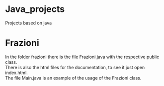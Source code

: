 # Java_projects
Projects based on java

# Frazioni
In the folder frazioni there is the file Frazioni.java with the respective public class.  
There is also the html files for the documentation, to see it just open index.html.  
The file Main.java is an example of the usage of the Frazioni class.
